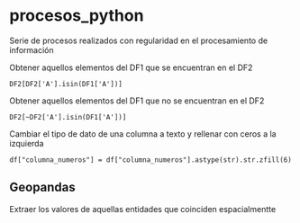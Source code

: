 # procesos_python
Serie de procesos realizados con regularidad en el procesamiento de información

Obtener aquellos elementos del DF1 que se encuentran en el DF2
```
DF2[DF2['A'].isin(DF1['A'])]
```

Obtener aquellos elementos del DF1 que no se encuentran en el DF2
```
DF2[~DF2['A'].isin(DF1['A'])]
```
Cambiar el tipo de dato de una columna a texto y rellenar con ceros a la izquierda
```
df["columna_numeros"] = df["columna_numeros"].astype(str).str.zfill(6)
```

## Geopandas
Extraer los valores de aquellas entidades que coinciden espacialmentte




```

```


```

```
